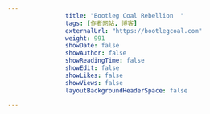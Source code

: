 ---
                title: "Bootleg Coal Rebellion  "
                tags: [作者网站, 博客]
                externalUrl: "https://bootlegcoal.com"
                weight: 991
                showDate: false
                showAuthor: false
                showReadingTime: false
                showEdit: false
                showLikes: false
                showViews: false
                layoutBackgroundHeaderSpace: false
                ---

